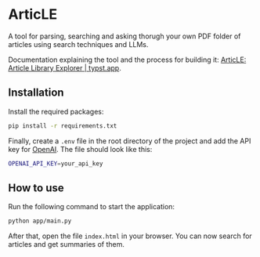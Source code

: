 # ArticLE
A tool for parsing, searching and asking thorugh your own PDF folder of articles using search techniques and LLMs.

Documentation explaining the tool and the process for building it: [ArticLE: Article Library Explorer | typst.app](https://typst.app/project/ri28JqSUlyRkyzOzwKa5FB).

## Installation
Install the required packages:
```bash
pip install -r requirements.txt
```
Finally, create a `.env` file in the root directory of the project and add the API key for 
[OpenAI](https://beta.openai.com/signup/). The file should look like this:
```bash
OPENAI_API_KEY=your_api_key
```

## How to use
Run the following command to start the application:
```bash
python app/main.py
```
After that, open the file `index.html` in your browser. You can now search for articles and get summaries of them.

